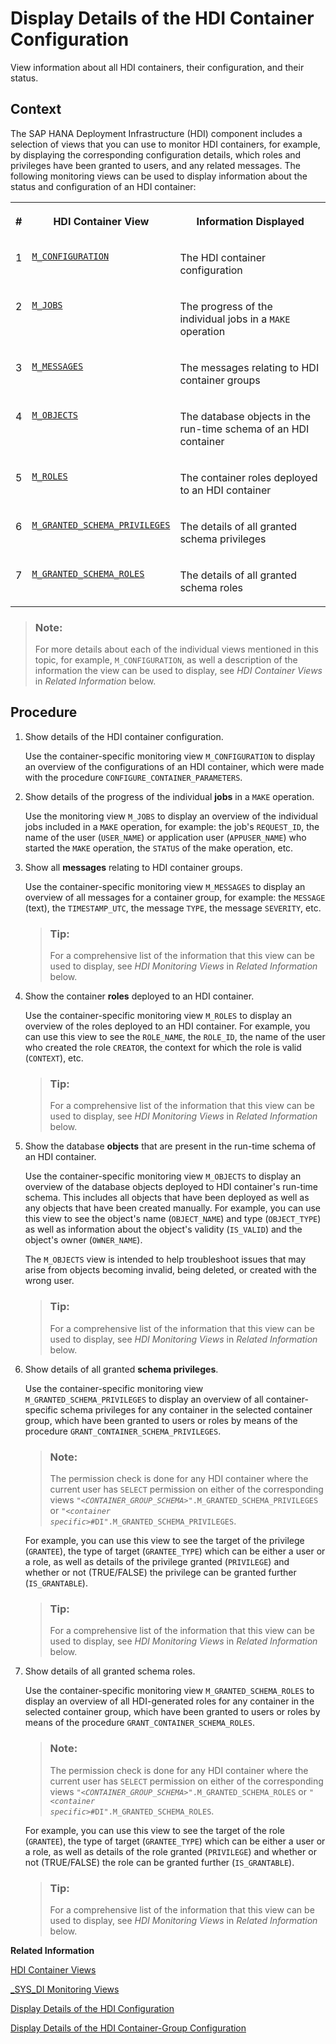 <!-- loio77d0b8a9b97e43479cc499420ab4d111 -->

# Display Details of the HDI Container Configuration

View information about all HDI containers, their configuration, and their status.



<a name="loio77d0b8a9b97e43479cc499420ab4d111__context_amg_31k_kkb"/>

## Context

The SAP HANA Deployment Infrastructure \(HDI\) component includes a selection of views that you can use to monitor HDI containers, for example, by displaying the corresponding configuration details, which roles and privileges have been granted to users, and any related messages. The following monitoring views can be used to display information about the status and configuration of an HDI container:


<table>
<tr>
<th valign="top">

\#



</th>
<th valign="top">

HDI Container View



</th>
<th valign="top">

Information Displayed



</th>
</tr>
<tr>
<td valign="top">

1



</td>
<td valign="top">

[`M_CONFIGURATION`](../../20-HDI-Cloud-Content-Development/m-configuration-b2b6ed1.md)



</td>
<td valign="top">

The HDI container configuration



</td>
</tr>
<tr>
<td valign="top">

2



</td>
<td valign="top">

[`M_JOBS`](../../20-HDI-Cloud-Content-Development/m-jobs-d114ced.md)



</td>
<td valign="top">

The progress of the individual jobs in a `MAKE` operation



</td>
</tr>
<tr>
<td valign="top">

3



</td>
<td valign="top">

[`M_MESSAGES`](../../20-HDI-Cloud-Content-Development/m-messages-1696923.md)



</td>
<td valign="top">

The messages relating to HDI container groups



</td>
</tr>
<tr>
<td valign="top">

4



</td>
<td valign="top">

[`M_OBJECTS`](../../20-HDI-Cloud-Content-Development/m-objects-d73be7e.md)



</td>
<td valign="top">

The database objects in the run-time schema of an HDI container



</td>
</tr>
<tr>
<td valign="top">

5



</td>
<td valign="top">

[`M_ROLES`](../../20-HDI-Cloud-Content-Development/m-roles-b7f3bee.md)



</td>
<td valign="top">

The container roles deployed to an HDI container



</td>
</tr>
<tr>
<td valign="top">

6



</td>
<td valign="top">

[`M_GRANTED_SCHEMA_PRIVILEGES`](../../20-HDI-Cloud-Content-Development/m-granted-schema-privileges-77bf987.md)



</td>
<td valign="top">

The details of all granted schema privileges



</td>
</tr>
<tr>
<td valign="top">

7



</td>
<td valign="top">

[`M_GRANTED_SCHEMA_ROLES`](../../20-HDI-Cloud-Content-Development/m-granted-schema-roles-6f832a6.md)



</td>
<td valign="top">

The details of all granted schema roles



</td>
</tr>
</table>

> ### Note:  
> For more details about each of the individual views mentioned in this topic, for example, `M_CONFIGURATION`, as well a description of the information the view can be used to display, see *HDI Container Views* in *Related Information* below.



<a name="loio77d0b8a9b97e43479cc499420ab4d111__steps_cpr_2fk_kkb"/>

## Procedure

1.  Show details of the HDI container configuration.

    Use the container-specific monitoring view `M_CONFIGURATION` to display an overview of the configurations of an HDI container, which were made with the procedure `CONFIGURE_CONTAINER_PARAMETERS`.

2.  Show details of the progress of the individual **jobs** in a `MAKE` operation.

    Use the monitoring view `M_JOBS` to display an overview of the individual jobs included in a `MAKE` operation, for example: the job's `REQUEST_ID`, the name of the user \(`USER_NAME`\) or application user \(`APPUSER_NAME`\) who started the `MAKE` operation, the `STATUS` of the make operation, etc.

3.  Show all **messages** relating to HDI container groups.

    Use the container-specific monitoring view `M_MESSAGES` to display an overview of all messages for a container group, for example: the `MESSAGE` \(text\), the `TIMESTAMP_UTC`, the message `TYPE`, the message `SEVERITY`, etc.

    > ### Tip:  
    > For a comprehensive list of the information that this view can be used to display, see *HDI Monitoring Views* in *Related Information* below.

4.  Show the container **roles** deployed to an HDI container.

    Use the container-specific monitoring view `M_ROLES` to display an overview of the roles deployed to an HDI container. For example, you can use this view to see the `ROLE_NAME`, the `ROLE_ID`, the name of the user who created the role `CREATOR`, the context for which the role is valid \(`CONTEXT`\), etc.

    > ### Tip:  
    > For a comprehensive list of the information that this view can be used to display, see *HDI Monitoring Views* in *Related Information* below.

5.  Show the database **objects** that are present in the run-time schema of an HDI container.

    Use the container-specific monitoring view `M_OBJECTS` to display an overview of the database objects deployed to HDI container's run-time schema. This includes all objects that have been deployed as well as any objects that have been created manually. For example, you can use this view to see the object's name \(`OBJECT_NAME`\) and type \(`OBJECT_TYPE`\) as well as information about the object's validity \(`IS_VALID`\) and the object's owner \(`OWNER_NAME`\).

    The `M_OBJECTS` view is intended to help troubleshoot issues that may arise from objects becoming invalid, being deleted, or created with the wrong user.

    > ### Tip:  
    > For a comprehensive list of the information that this view can be used to display, see *HDI Monitoring Views* in *Related Information* below.

6.  Show details of all granted **schema privileges**.

    Use the container-specific monitoring view `M_GRANTED_SCHEMA_PRIVILEGES` to display an overview of all container-specific schema privileges for any container in the selected container group, which have been granted to users or roles by means of the procedure `GRANT_CONTAINER_SCHEMA_PRIVILEGES`.

    > ### Note:  
    > The permission check is done for any HDI container where the current user has `SELECT` permission on either of the corresponding views <code>"<i class="varname">&lt;CONTAINER_GROUP_SCHEMA&gt;</i>".M_GRANTED_SCHEMA_PRIVILEGES</code> or <code>"<i class="varname">&lt;container specific&gt;</i>#DI".M_GRANTED_SCHEMA_PRIVILEGES</code>.

    For example, you can use this view to see the target of the privilege \(`GRANTEE`\), the type of target \(`GRANTEE_TYPE`\) which can be either a user or a role, as well as details of the privilege granted \(`PRIVILEGE`\) and whether or not \(TRUE/FALSE\) the privilege can be granted further \(`IS_GRANTABLE`\).

    > ### Tip:  
    > For a comprehensive list of the information that this view can be used to display, see *HDI Monitoring Views* in *Related Information* below.

7.  Show details of all granted schema roles.

    Use the container-specific monitoring view `M_GRANTED_SCHEMA_ROLES` to display an overview of all HDI-generated roles for any container in the selected container group, which have been granted to users or roles by means of the procedure `GRANT_CONTAINER_SCHEMA_ROLES`.

    > ### Note:  
    > The permission check is done for any HDI container where the current user has `SELECT` permission on either of the corresponding views <code>"<i class="varname">&lt;CONTAINER_GROUP_SCHEMA&gt;</i>".M_GRANTED_SCHEMA_ROLES</code> or <code>"<i class="varname">&lt;container specific&gt;</i>#DI".M_GRANTED_SCHEMA_ROLES</code>.

    For example, you can use this view to see the target of the role \(`GRANTEE`\), the type of target \(`GRANTEE_TYPE`\) which can be either a user or a role, as well as details of the role granted \(`PRIVILEGE`\) and whether or not \(TRUE/FALSE\) the role can be granted further \(`IS_GRANTABLE`\).

    > ### Tip:  
    > For a comprehensive list of the information that this view can be used to display, see *HDI Monitoring Views* in *Related Information* below.


**Related Information**  


[HDI Container Views](../../20-HDI-Cloud-Content-Development/hdi-container-views-2b3814d.md "Display information about calls made with the HDI container API.")

[\_SYS\_DI Monitoring Views](../13-HDI-Cloud-Admin-Maintain-HDI/sys-di-monitoring-views-78e1657.md "Display information about HDI-container-related operations.")

[Display Details of the HDI Configuration](../13-HDI-Cloud-Admin-Maintain-HDI/display-details-of-the-hdi-configuration-4f93c23.md "View information about all HDI containers, their configuration, and their status.")

[Display Details of the HDI Container-Group Configuration](../14-HDI-Cloud-Admin-Maintain-Container-Groups/display-details-of-the-hdi-container-gro-450b4a3.md "View information about all HDI container groups, their configuration, and their status.")

